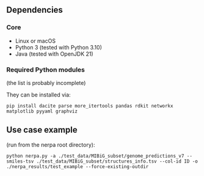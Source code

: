## Dependencies

### Core

* Linux or macOS  
* Python 3 (tested with Python 3.10)  
* Java (tested with OpenJDK 21)  

### Required Python modules 
(the list is probably incomplete)

They can be installed via:

```
pip install dacite parse more_itertools pandas rdkit networkx matplotlib pyyaml graphviz 
```


## Use case example 

(run from the nerpa root directory):

```
python nerpa.py -a ./test_data/MIBiG_subset/genome_predictions_v7 --smiles-tsv ./test_data/MIBiG_subset/structures_info.tsv --col-id ID -o ./nerpa_results/test_example --force-existing-outdir
```
